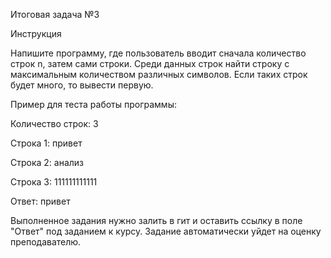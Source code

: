 Итоговая задача №3

Инструкция

Напишите программу, где пользователь вводит сначала количество строк n, затем
сами строки. Среди данных строк найти строку с максимальным количеством
различных символов. Если таких строк будет много, то вывести первую.

Пример для теста работы программы:

Количество строк: 3

Строка 1: привет

Строка 2: анализ

Строка 3: 111111111111

Ответ: привет

Выполненное задания нужно залить в гит и оставить ссылку в поле "Ответ" под
заданием к курсу. Задание автоматически уйдет на оценку преподавателю.